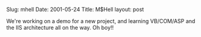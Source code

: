 Slug: mhell
Date: 2001-05-24
Title: M$Hell
layout: post

We&#39;re working on a demo for a new project, and learning VB/COM/ASP and the IIS architecture all on the way. Oh boy!!
